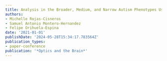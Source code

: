 ```yaml
---
title: Analysis in the Broader, Medium, and Narrow Autism Phenotypes Using fNIRS
authors:
- Michelle Rojas-Cisneros
- Samuel Antonio Montero-Hernandez
- Felipe Orihuela-Espina
date: '2021-01-01'
publishDate: '2024-05-28T15:34:17.783564Z'
publication_types:
- paper-conference
publication: '*Optics and the Brain*'
---
```


